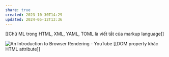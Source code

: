 ```yaml
---
share: true
created: 2023-10-30T14:29
updated: 2024-05-12T13:36
---
```


[[Chữ ML trong HTML, XML, YAML, TOML là viết tắt của markup language]]

![An Introduction to Browser Rendering - YouTube](https://youtu.be/n1cKlKM3jYI?si=5WkAsp9VgCo6V6tZ)
[[DOM property khác HTML attribute]] 